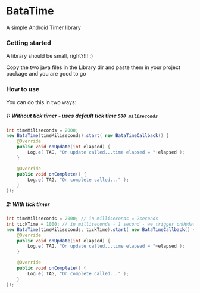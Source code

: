 # BataTime
A simple Android Timer library

### Getting started
A library should be small, right?!!! :)

Copy the two java files in the Library dir and paste them in your project package and you are good to go

### How to use 
You can do this in two ways:

##### 1: Without tick timer - uses default tick time ``` 500 miliseconds ``` 
```java
int timeMiliseconds = 2000;
new BataTime(timeMiliseconds).start( new BataTimeCallback() {
    @Override
    public void onUpdate(int elapsed) {
        Log.e( TAG, "On update called...time elapsed = "+elapsed );
    }

    @Override
    public void onComplete() {
        Log.e( TAG, "On complete called..." );
    }
});
```

##### 2: With tick timer 
```java
int timeMiliseconds = 2000; // in milliseconds = 2seconds 
int tickTime = 1000; // in milliseconds - 1 second - we trigger onUpdate in intervals of this time 
new BataTime(timeMiliseconds, tickTime).start( new BataTimeCallback() {
    @Override
    public void onUpdate(int elapsed) {
        Log.e( TAG, "On update called...time elapsed = "+elapsed );
    }

    @Override
    public void onComplete() {
        Log.e( TAG, "On complete called..." );
    }
});
```
